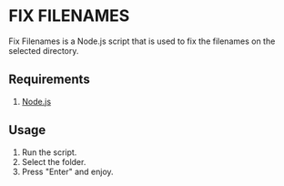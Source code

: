 # FIX FILENAMES

Fix Filenames is a Node.js script that is used to fix the filenames on the selected directory.

## Requirements

1. [Node.js](https://nodejs.org/en/)

## Usage

1. Run the script.
2. Select the folder.
3. Press "Enter" and enjoy.
